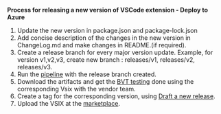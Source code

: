 **Process for releasing a new version of VSCode extension - Deploy to Azure**

1. Update the new version in package.json and package-lock.json
2. Add concise description of the changes in the new version in ChangeLog.md and
   make changes in README.(if required).
3. Create a release branch for every major version update. Example, for version
   v1,v2,v3, create new branch : releases/v1, releases/v2, releases/v3.
4. Run the
   [pipeline](https://dev.azure.com/mseng/AzureDevOps/_build?definitionId=9571&_a=summary)
   with the release branch created.
5. Download the artifacts and get the
   [BVT testing](https://drive.google.com/file/d/1vLZ1I-LObjnV-6L3CPOSll1gbH4TJwA-/view?usp=sharing)
   done using the corresponding Vsix with the vendor team.
6. Create a tag for the corresponding version, using
   [Draft a new release](https://github.com/microsoft/vscode-deploy-azure/releases).
7. Upload the VSIX at the
   [marketplace](https://marketplace.visualstudio.com/manage/publishers/ms-vscode-deploy-azure?noPrompt=true).
